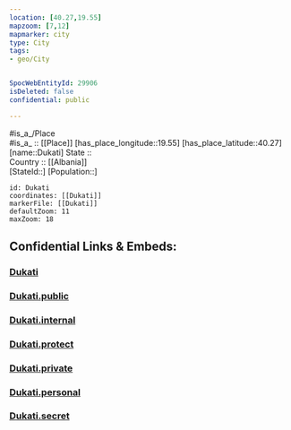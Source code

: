 ```yaml
---
location: [40.27,19.55] 
mapzoom: [7,12] 
mapmarker: city 
type: City
tags:
- geo/City


SpocWebEntityId: 29906
isDeleted: false
confidential: public

---
```

#is_a_/Place  
#is_a_ :: [[Place]] 
[has_place_longitude::19.55] 
[has_place_latitude::40.27] 
[name::Dukati] 
State ::  
Country :: [[Albania]]  
[StateId::] 
[Population::] 



```leaflet
id: Dukati
coordinates: [[Dukati]] 
markerFile: [[Dukati]] 
defaultZoom: 11 
maxZoom: 18
```


## Confidential Links & Embeds: 

### [Dukati](/_Standards/Earth/Continent/Europe/Europe~South/Albania/Counties~Albania/Vlorë/City/Dukati.md) 

### [Dukati.public](/_public/Earth/Continent/Europe/Europe~South/Albania/Counties~Albania/Vlorë/City/Dukati.public.md) 

### [Dukati.internal](/_internal/Earth/Continent/Europe/Europe~South/Albania/Counties~Albania/Vlorë/City/Dukati.internal.md) 

### [Dukati.protect](/_protect/Earth/Continent/Europe/Europe~South/Albania/Counties~Albania/Vlorë/City/Dukati.protect.md) 

### [Dukati.private](/_private/Earth/Continent/Europe/Europe~South/Albania/Counties~Albania/Vlorë/City/Dukati.private.md) 

### [Dukati.personal](/_personal/Earth/Continent/Europe/Europe~South/Albania/Counties~Albania/Vlorë/City/Dukati.personal.md) 

### [Dukati.secret](/_secret/Earth/Continent/Europe/Europe~South/Albania/Counties~Albania/Vlorë/City/Dukati.secret.md)

